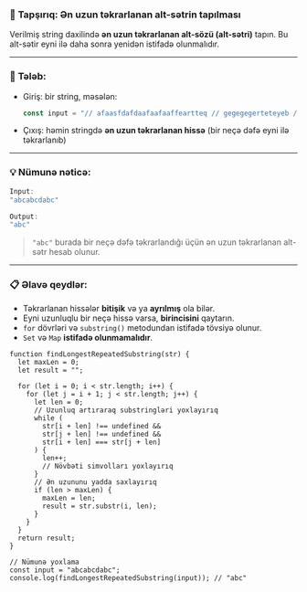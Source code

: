 

### 📌 **Tapşırıq: Ən uzun təkrarlanan alt-sətrin tapılması**

Verilmiş string daxilində **ən uzun təkrarlanan alt-sözü (alt-sətri)** tapın. Bu alt-sətir eyni ilə daha sonra yenidən istifadə olunmalıdır.

---

### 🎯 **Tələb:**

* Giriş: bir string, məsələn:

  ```js
  const input = "// afaasfdafdaafaafaaffeartteq // gegegegerteteyeb // fdertfertfertderty";
  ```
* Çıxış: həmin stringdə **ən uzun təkrarlanan hissə** (bir neçə dəfə eyni ilə təkrarlanıb)

---

### 💡 **Nümunə nəticə:**

```js
Input:
"abcabcdabc"

Output:
"abc"
```

> `"abc"` burada bir neçə dəfə təkrarlandığı üçün ən uzun təkrarlanan alt-sətr hesab olunur.

---

### 📋 **Əlavə qeydlər:**

* Təkrarlanan hissələr **bitişik** və ya **ayrılmış** ola bilər.
* Eyni uzunluqlu bir neçə hissə varsa, **birincisini** qaytarın.
* `for` dövrləri və `substring()` metodundan istifadə tövsiyə olunur.
* `Set` və `Map` **istifadə olunmamalıdır**.

```
function findLongestRepeatedSubstring(str) {
  let maxLen = 0;
  let result = "";

  for (let i = 0; i < str.length; i++) {
    for (let j = i + 1; j < str.length; j++) {
      let len = 0;
      // Uzunluq artıraraq substringləri yoxlayırıq
      while (
        str[i + len] !== undefined &&
        str[j + len] !== undefined &&
        str[i + len] === str[j + len]
      ) {
        len++;
        // Növbəti simvolları yoxlayırıq
      }
      // Ən uzununu yadda saxlayırıq
      if (len > maxLen) {
        maxLen = len;
        result = str.substr(i, len);
      }
    }
  }
  return result;
}

// Nümunə yoxlama
const input = "abcabcdabc";
console.log(findLongestRepeatedSubstring(input)); // "abc"
```